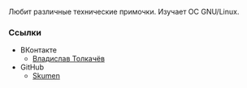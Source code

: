 Любит различные технические примочки. Изучает ОС GNU/Linux.

### Ссылки

- ВКонтакте
  - [Владислав Толкачёв](https://vk.com/id226641107)
- GitHub
  - [Skumen](https://github.com/Skumen)
